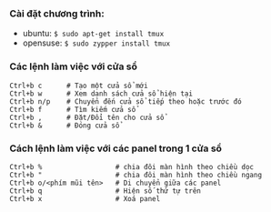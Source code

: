### Cài đặt chương trình:
   * ubuntu:
      ``` $ sudo apt-get install tmux ```
   * opensuse:
      ``` $ sudo zypper install tmux ```

### Các lệnh làm việc với cửa sổ
```
Ctrl+b c      # Tạo một cửa sổ mới
Ctrl+b w      # Xem danh sách cửa sổ hiện tại
Ctrl+b n/p    # Chuyển đến cửa sổ tiếp theo hoặc trước đó
Ctrl+b f      # Tìm kiếm cửa sổ
Ctrl+b ,      # Đặt/Đổi tên cho cửa sổ
Ctrl+b &      # Đóng cửa sổ
```

### Cách lệnh làm việc với các panel trong 1 cửa sổ
```
Ctrl+b %                  # chia đôi màn hình theo chiều dọc
Ctrl+b "                  # chia đôi màn hình theo chiều ngang
Ctrl+b o/<phím mũi tên>   # Di chuyển giữa các panel
Ctrl+b q                  # Hiện số thứ tự trên
Ctrl+b x                  # Xoá panel
```